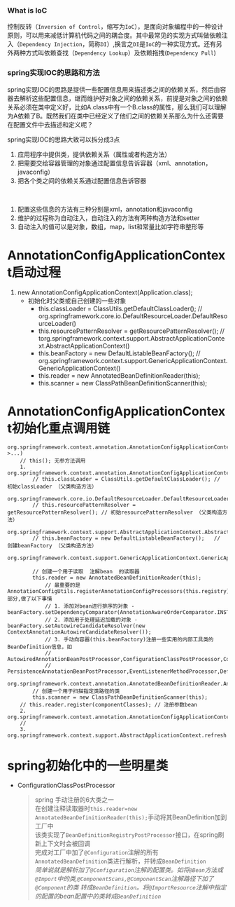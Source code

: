 ### What is IoC
控制反转（`Inversion of Control`，缩写为`IoC`），是面向对象编程中的一种设计原则，可以用来减低计算机代码之间的耦合度。其中最常见的实现方式叫做依赖注入（`Dependency Injection`，简称`DI`）,换言之`DI`是`IoC`的一种实现方式。还有另外两种方式叫依赖查找（`Dependency Lookup`）及依赖拖拽(`Dependency Pull`)


### spring实现IOC的思路和方法
spring实现IOC的思路是提供一些配置信息用来描述类之间的依赖关系，然后由容器去解析这些配置信息，继而维护好对象之间的依赖关系，前提是对象之间的依赖关系必须在类中定义好，比如A.class中有一个B.class的属性，那么我们可以理解为A依赖了B。既然我们在类中已经定义了他们之间的依赖关系那么为什么还需要在配置文件中去描述和定义呢？

spring实现IOC的思路大致可以拆分成3点
1. 应用程序中提供类，提供依赖关系（属性或者构造方法）
1. 把需要交给容器管理的对象通过配置信息告诉容器（xml、annotation，javaconfig）
1. 把各个类之间的依赖关系通过配置信息告诉容器

<br/>

1. 配置这些信息的方法有三种分别是xml，annotation和javaconfig
1. 维护的过程称为自动注入，自动注入的方法有两种构造方法和setter
1. 自动注入的值可以是对象，数组，map，list和常量比如字符串整形等


# AnnotationConfigApplicationContext启动过程
1. new AnnotationConfigApplicationContext(Application.class);   
    * 初始化时父类或自己创建的一些对象
       * this.classLoader = ClassUtils.getDefaultClassLoader();         // org.springframework.core.io.DefaultResourceLoader.DefaultResourceLoader()
       * this.resourcePatternResolver = getResourcePatternResolver();   // torg.springframework.context.support.AbstractApplicationContext.AbstractApplicationContext()
       * this.beanFactory = new DefaultListableBeanFactory();           // org.springframework.context.support.GenericApplicationContext.GenericApplicationContext()
       * this.reader = new AnnotatedBeanDefinitionReader(this);
       * this.scanner = new ClassPathBeanDefinitionScanner(this);
       
    
    
    
# AnnotationConfigApplicationContext初始化重点调用链
```   
org.springframework.context.annotation.AnnotationConfigApplicationContext.AnnotationConfigApplicationContext(java.lang.Class<?>...)
    // this(); 无参方法调用
    1. org.springframework.context.annotation.AnnotationConfigApplicationContext.AnnotationConfigApplicationContext()
        // this.classLoader = ClassUtils.getDefaultClassLoader(); // 初始classLoader （父类构造方法）
        org.springframework.core.io.DefaultResourceLoader.DefaultResourceLoader()    
        // this.resourcePatternResolver = getResourcePatternResolver(); // 初始resourcePatternResolver （父类构造方法）
        org.springframework.context.support.AbstractApplicationContext.AbstractApplicationContext()
        // this.beanFactory = new DefaultListableBeanFactory();   // 创建beanFactory （父类构造方法）
        org.springframework.context.support.GenericApplicationContext.GenericApplicationContext()
        
        // 创建一个用于读取  注解bean  的读取器
        this.reader = new AnnotatedBeanDefinitionReader(this);
            // 最重要的是AnnotationConfigUtils.registerAnnotationConfigProcessors(this.registry)部分,做了以下事情
            // 1. 添加对bean进行排序的对象 -beanFactory.setDependencyComparator(AnnotationAwareOrderComparator.INSTANCE); 
            // 2. 添加用于处理延迟加载的对象 -beanFactory.setAutowireCandidateResolver(new ContextAnnotationAutowireCandidateResolver());    
            // 3. 手动向容器(this.beanFactory)注册一些实用的内部工具类的BeanDefinition信息，如
            //     AutowiredAnnotationBeanPostProcessor,ConfigurationClassPostProcessor,CommonAnnotationBeanPostProcessor
            //     PersistenceAnnotationBeanPostProcessor,EventListenerMethodProcessor,DefaultEventListenerFactory
            org.springframework.context.annotation.AnnotatedBeanDefinitionReader.AnnotatedBeanDefinitionReader(BeanDefinitionRegistry,Environment)
        // 创建一个用于扫描指定类路径的类
        this.scanner = new ClassPathBeanDefinitionScanner(this);
    // this.reader.register(componentClasses); // 注册参数bean
    2. org.springframework.context.annotation.AnnotationConfigApplicationContext.register
    // 
    3. org.springframework.context.support.AbstractApplicationContext.refresh
```


# spring初始化中的一些明星类
* ConfigurationClassPostProcessor
    > spring 手动注册的6大类之一<br/>
    > 在创建注释读取器时`this.reader=new AnnotatedBeanDefinitionReader(this);`手动将其BeanDefinition加到工厂中<br/>
    > 该类实现了`BeanDefinitionRegistryPostProcessor`接口，在spring刷新上下文时会被回调<br/>
    > 完成对工厂中加了`@Configuration`注解的所有`AnnotatedBeanDefinition`类进行解析，并转成`BeanDefinition`<br/>
    > *简单说就是解析加了`@Configuration`注解的配置类。如将`@Bean`方法或`@Import`中的类,`@ComponentScans,@ComponentScan`注解路径下加了`@Component`的类 转成`BeanDefinition`。将`@ImportResource`注解中指定的配置的bean配置中的类转成`BeanDefinition`<br/>*
    


    
    